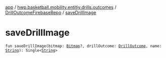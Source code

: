 [app](../../index.md) / [hwp.basketball.mobility.entitiy.drills.outcomes](../index.md) / [DrillOutcomeFirebaseRepo](index.md) / [saveDrillImage](.)

# saveDrillImage

`fun saveDrillImage(bitmap: `[`Bitmap`](https://developer.android.com/reference/android/graphics/Bitmap.html)`?, drillOutcome: `[`DrillOutcome`](../-drill-outcome/index.md)`, name: `[`String`](https://kotlinlang.org/api/latest/jvm/stdlib/kotlin/-string/index.html)`): Single<`[`String`](https://kotlinlang.org/api/latest/jvm/stdlib/kotlin/-string/index.html)`>`